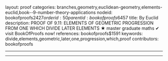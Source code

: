 layout: proof
categories: branches,geometry,euclidean-geometry,elements-euclid,book--9-number-theory-applications
nodeid: bookofproofs$2427
orderid: 50
parentid: bookofproofs$6457
title: By Euclid
description: PROOF OF 9.11: ELEMENTS OF GEOMETRIC PROGRESSION FROM ONE WHICH DIVIDE LATER ELEMENTS &#9733; master graduate maths &#10004; visit BookOfProofs now!
references: bookofproofs$1591
keywords: divide,elements,geometric,later,one,progression,which,proof
contributors: bookofproofs

---


---



